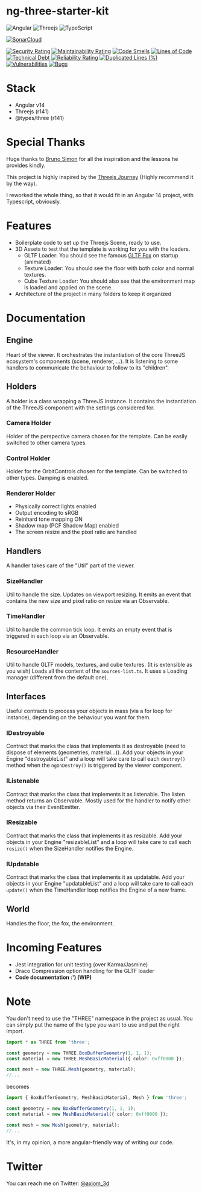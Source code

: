 # ng-three-starter-kit
 
![Angular](https://img.shields.io/badge/angular-%23DD0031.svg?style=for-the-badge&logo=angular&logoColor=white)
![Threejs](https://img.shields.io/badge/threejs-black?style=for-the-badge&logo=three.js&logoColor=white)
![TypeScript](https://img.shields.io/badge/typescript-%23007ACC.svg?style=for-the-badge&logo=typescript&logoColor=white)


[![SonarCloud](https://sonarcloud.io/images/project_badges/sonarcloud-black.svg)](https://sonarcloud.io/summary/new_code?id=Exomus_ng-three-starter-kit)

[![Security Rating](https://sonarcloud.io/api/project_badges/measure?project=Exomus_ng-three-starter-kit&metric=security_rating)](https://sonarcloud.io/summary/new_code?id=Exomus_ng-three-starter-kit)
[![Maintainability Rating](https://sonarcloud.io/api/project_badges/measure?project=Exomus_ng-three-starter-kit&metric=sqale_rating)](https://sonarcloud.io/summary/new_code?id=Exomus_ng-three-starter-kit)
[![Code Smells](https://sonarcloud.io/api/project_badges/measure?project=Exomus_ng-three-starter-kit&metric=code_smells)](https://sonarcloud.io/summary/new_code?id=Exomus_ng-three-starter-kit)
[![Lines of Code](https://sonarcloud.io/api/project_badges/measure?project=Exomus_ng-three-starter-kit&metric=ncloc)](https://sonarcloud.io/summary/new_code?id=Exomus_ng-three-starter-kit)
[![Technical Debt](https://sonarcloud.io/api/project_badges/measure?project=Exomus_ng-three-starter-kit&metric=sqale_index)](https://sonarcloud.io/summary/new_code?id=Exomus_ng-three-starter-kit)
[![Reliability Rating](https://sonarcloud.io/api/project_badges/measure?project=Exomus_ng-three-starter-kit&metric=reliability_rating)](https://sonarcloud.io/summary/new_code?id=Exomus_ng-three-starter-kit)
[![Duplicated Lines (%)](https://sonarcloud.io/api/project_badges/measure?project=Exomus_ng-three-starter-kit&metric=duplicated_lines_density)](https://sonarcloud.io/summary/new_code?id=Exomus_ng-three-starter-kit)
[![Vulnerabilities](https://sonarcloud.io/api/project_badges/measure?project=Exomus_ng-three-starter-kit&metric=vulnerabilities)](https://sonarcloud.io/summary/new_code?id=Exomus_ng-three-starter-kit)
[![Bugs](https://sonarcloud.io/api/project_badges/measure?project=Exomus_ng-three-starter-kit&metric=bugs)](https://sonarcloud.io/summary/new_code?id=Exomus_ng-three-starter-kit)

# Stack

- Angular v14
- Threejs (r141)
- @types/three (r141)

# Special Thanks

Huge thanks to [Bruno Simon](https://twitter.com/bruno_simon) for all the inspiration and the lessons
he provides kindly.

This project is highly inspired by the [Threejs Journey](https://threejs-journey.com/) (Highly recommend it by the way).

I reworked the whole thing, so that it would fit in an Angular 14 project, with Typescript, obviously.

# Features

- Boilerplate code to set up the Threejs Scene, ready to use.
- 3D Assets to test that the template is working for you with the loaders.
    - GLTF Loader: You should see the
      famous [GLTF Fox](https://github.com/KhronosGroup/glTF-Sample-Models/tree/master/2.0/Fox) on startup (animated)
    - Texture Loader: You should see the floor with both color and normal textures.
    - Cube Texture Loader: You should also see that the environment map is loaded and applied on the scene.
- Architecture of the project in many folders to keep it organized

# Documentation

## Engine

Heart of the viewer.
It orchestrates the instantiation of the core ThreeJS ecosystem's components (scene, renderer, ...).
It is listening to some handlers to communicate the behaviour to follow to its "children".

## Holders

A holder is a class wrapping a ThreeJS instance. It contains the instantiation of the ThreeJS component with the
settings considered for.

### Camera Holder

Holder of the perspective camera chosen for the template. Can be easily switched to other camera types.

### Control Holder

Holder for the OrbitControls chosen for the template. Can be switched to other types. Damping is enabled.

### Renderer Holder

- Physically correct lights enabled
- Output encoding to sRGB
- Reinhard tone mapping ON
- Shadow map (PCF Shadow Map) enabled
- The screen resize and the pixel ratio are handled

## Handlers

A handler takes care of the "Util" part of the viewer.

### SizeHandler

Util to handle the size.
Updates on viewport resizing.
It emits an event that contains the new size and pixel ratio on resize via an Observable.

### TimeHandler

Util to handle the common tick loop.
It emits an empty event that is triggered in each loop via an Observable.

### ResourceHandler

Util to handle GLTF models, textures, and cube textures.
(It is extensible as you wish)
Loads all the content of the `sources-list.ts`.
It uses a Loading manager (different from the default one).

## Interfaces

Useful contracts to process your objects in mass (via a for loop for instance),
depending on the behaviour you want for them.

### IDestroyable

Contract that marks the class that implements it as destroyable (need to dispose of elements (geometries,
material...)). Add your objects in your Engine "destroyableList" and a loop will take care to call each `destroy()`
method when the `ngOnDestroy()` is triggered by the viewer component.

### IListenable

Contract that marks the class that implements it as listenable.
The listen method returns an Observable.
Mostly used for the handler to notify other objects via their EventEmitter.

### IResizable

Contract that marks the class that implements it as resizable.
Add your objects in your Engine "resizableList" and a loop will take care to call each `resize()`
when the SizeHandler notifies the Engine.

### IUpdatable
Contract that marks the class that implements it as updatable.
Add your objects in your Engine "updatableList" and a loop will take care to call each `update()`
when the TimeHandler loop notifies the Engine of a new frame.

## World
Handles the floor, the fox, the environment.

# Incoming Features

- Jest integration for unit testing (over Karma/Jasmine)
- Draco Compression option handling for the GLTF loader
- **Code documentation :') (WIP)**

# Note

You don't need to use the "THREE" namespace in the project as usual.
You can simply put the name of the type you want to use and put the right import.

```typescript
import * as THREE from 'three';

const geometry = new THREE.BoxBufferGeometry(1, 1, 1);
const material = new THREE.MeshBasicMaterial({ color: 0xff0000 });

const mesh = new THREE.Mesh(geometry, material);
//...
```

becomes

```typescript
import { BoxBufferGeometry, MeshBasicMaterial, Mesh } from 'three';

const geometry = new BoxBufferGeometry(1, 1, 1);
const material = new MeshBasicMaterial({ color: 0xff0000 });

const mesh = new Mesh(geometry, material);
//...
```

It's, in my opinion, a more angular-friendly way of writing our code.

# Twitter

You can reach me on Twitter: [@axiom_3d](https://twitter.com/axiom_3d)
